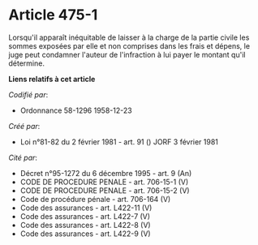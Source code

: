 # Article 475-1

Lorsqu'il apparaît inéquitable de laisser à la charge de la partie civile les sommes exposées par elle et non comprises dans
les frais et dépens, le juge peut condamner l'auteur de l'infraction à lui payer le montant qu'il détermine.

**Liens relatifs à cet article**

_Codifié par_:

  - Ordonnance 58-1296 1958-12-23

_Créé par_:

  - Loi n°81-82 du 2 février 1981 - art. 91 () JORF 3 février 1981

_Cité par_:

  - Décret n°95-1272 du 6 décembre 1995 - art. 9 (An)
  - CODE DE PROCEDURE PENALE - art. 706-15-1 (V)
  - CODE DE PROCEDURE PENALE - art. 706-15-2 (V)
  - Code de procédure pénale - art. 706-164 (V)
  - Code des assurances - art. L422-11 (V)
  - Code des assurances - art. L422-7 (V)
  - Code des assurances - art. L422-8 (V)
  - Code des assurances - art. L422-9 (V)
